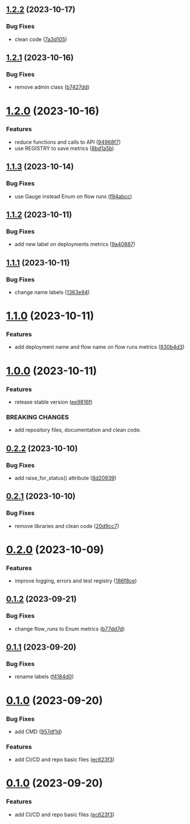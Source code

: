 ## [1.2.2](https://github.com/devops-ia/prometheus-prefect-exporter/compare/v1.2.1...v1.2.2) (2023-10-17)


### Bug Fixes

* clean code ([7a3d105](https://github.com/devops-ia/prometheus-prefect-exporter/commit/7a3d105235c9ba6020df8f111bc2cf88905a7ffa))

## [1.2.1](https://github.com/devops-ia/prometheus-prefect-exporter/compare/v1.2.0...v1.2.1) (2023-10-16)


### Bug Fixes

* remove admin class ([b7427dd](https://github.com/devops-ia/prometheus-prefect-exporter/commit/b7427dd1f4d52f1267e8ba66f45605cb00b51db3))

# [1.2.0](https://github.com/devops-ia/prometheus-prefect-exporter/compare/v1.1.3...v1.2.0) (2023-10-16)


### Features

* reduce functions and calls to API ([94968f7](https://github.com/devops-ia/prometheus-prefect-exporter/commit/94968f77d8edb449b59b37001f9e0ec4e48cdcb3))
* use REGISTRY to save metrics ([8bd1a5b](https://github.com/devops-ia/prometheus-prefect-exporter/commit/8bd1a5b2648787f0ac3bb7cf37e394f3c655a9b0))

## [1.1.3](https://github.com/devops-ia/prometheus-prefect-exporter/compare/v1.1.2...v1.1.3) (2023-10-14)


### Bug Fixes

* use Gauge instead Enum on flow runs ([f94abcc](https://github.com/devops-ia/prometheus-prefect-exporter/commit/f94abcce33de516138ed2902ecc5c0a0df035385))

## [1.1.2](https://github.com/devops-ia/prometheus-prefect-exporter/compare/v1.1.1...v1.1.2) (2023-10-11)


### Bug Fixes

* add new label on deployments metrics ([9a40887](https://github.com/devops-ia/prometheus-prefect-exporter/commit/9a40887ac7ef13d23ea96f363dd90a8f98d5749a))

## [1.1.1](https://github.com/devops-ia/prometheus-prefect-exporter/compare/v1.1.0...v1.1.1) (2023-10-11)


### Bug Fixes

* change name labels ([1363e94](https://github.com/devops-ia/prometheus-prefect-exporter/commit/1363e946b44a17640dad2d423f519ed47a8cf666))

# [1.1.0](https://github.com/devops-ia/prometheus-prefect-exporter/compare/v1.0.0...v1.1.0) (2023-10-11)


### Features

* add deployment name and flow name on flow runs metrics ([830b4d3](https://github.com/devops-ia/prometheus-prefect-exporter/commit/830b4d3c1fc00b4e7d4b765fd303664f804ebf51))

# [1.0.0](https://github.com/devops-ia/prometheus-prefect-exporter/compare/v0.2.2...v1.0.0) (2023-10-11)


### Features

* release stable version ([ee9816f](https://github.com/devops-ia/prometheus-prefect-exporter/commit/ee9816fbff50f387b5775789155715e6f2afdb8b))


### BREAKING CHANGES

* add repository files, documentation and clean code.

## [0.2.2](https://github.com/devops-ia/prometheus-prefect-exporter/compare/v0.2.1...v0.2.2) (2023-10-10)


### Bug Fixes

* add raise_for_status() attribute ([8d20939](https://github.com/devops-ia/prometheus-prefect-exporter/commit/8d2093983f0e502b64e9b2c714338a2fc6152640))

## [0.2.1](https://github.com/devops-ia/prometheus-prefect-exporter/compare/v0.2.0...v0.2.1) (2023-10-10)


### Bug Fixes

* remove libraries and clean code ([20d9cc7](https://github.com/devops-ia/prometheus-prefect-exporter/commit/20d9cc73db1f1274c761e7c6b6218f60fbcbf6b8))

# [0.2.0](https://github.com/devops-ia/prometheus-prefect-exporter/compare/v0.1.2...v0.2.0) (2023-10-09)


### Features

* improve logging, errors and test registry ([186f8ce](https://github.com/devops-ia/prometheus-prefect-exporter/commit/186f8ce00ebc807b272dfde2b2efd3e57a92c48f))

## [0.1.2](https://github.com/devops-ia/prometheus-prefect-exporter/compare/v0.1.1...v0.1.2) (2023-09-21)


### Bug Fixes

* change flow_runs to Enum metrics ([b77dd7d](https://github.com/devops-ia/prometheus-prefect-exporter/commit/b77dd7d8ea7934b29345f0aa353abaa2df7f7e76))

## [0.1.1](https://github.com/devops-ia/prometheus-prefect-exporter/compare/v0.1.0...v0.1.1) (2023-09-20)


### Bug Fixes

* rename labels ([f4184d0](https://github.com/devops-ia/prometheus-prefect-exporter/commit/f4184d0d3cf2fe0085d2f21be8dfeb5946963173))

# [0.1.0](https://github.com/devops-ia/prometheus-prefect-exporter/compare/v0.0.1...v0.1.0) (2023-09-20)


### Bug Fixes

* add CMD ([957df1d](https://github.com/devops-ia/prometheus-prefect-exporter/commit/957df1d852481b3d8d92d0ab6da8c1073473711c))


### Features

* add CI/CD and repo basic files ([ec623f3](https://github.com/devops-ia/prometheus-prefect-exporter/commit/ec623f372d02c9881144ac9de6bb625dd25cccc3))

# [0.1.0](https://github.com/devops-ia/prometheus-prefect-exporter/compare/v0.0.1...v0.1.0) (2023-09-20)


### Features

* add CI/CD and repo basic files ([ec623f3](https://github.com/devops-ia/prometheus-prefect-exporter/commit/ec623f372d02c9881144ac9de6bb625dd25cccc3))
